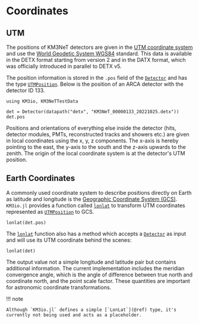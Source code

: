 # Coordinates

## UTM

The positions of KM3NeT detectors are given in the [UTM coordinate
system](https://en.wikipedia.org/wiki/Universal_Transverse_Mercator_coordinate_system)
and use the [World Geodetic System
WGS84](https://en.wikipedia.org/wiki/World_Geodetic_System#WGS84) standard. This
data is available in the DETX format starting from version 2 and in the DATX
format, which was officially introduced in parallel to DETX v5.

The position information is stored in the `.pos` field of the [`Detector`](@ref)
and has the type [`UTMPosition`](@ref). Below is the position of an ARCA
detector with the detector ID 133.

```@example 1
using KM3io, KM3NeTTestData

det = Detector(datapath("detx", "KM3NeT_00000133_20221025.detx"))
det.pos
```

Positions and orientations of everything else inside the detector (hits,
detector modules, PMTs, reconstructed tracks and showers etc.) are given in
local coordinates using the x, y, z components. The x-axis is hereby pointing to
the east, the y-axis to the south and the z-axis upwards to the zenith. The
origin of the local coordinate system is at the detector's UTM position.

## Earth Coordinates

A commonly used coordinate system to describe positions directly on Earth as latitude and longitude is the [Geographic Coordinate System (GCS)](https://en.wikipedia.org/wiki/Geographic_coordinate_system). `KM3io.jl` provides a function called [`lonlat`](@ref) to transform UTM coordinates represented as [`UTMPosition`](@ref) to GCS.

```@example 1
lonlat(det.pos)
```

The [`lonlat`](@ref) function also has a method which accepts a [`Detector`](@ref) as input and will use its UTM coordinate behind the scenes:


```@example 1
lonlat(det)
```

The output value not a simple longitude and latitude pair but contains
additional information. The current implementation includes the meridian
convergence angle, which is the angle of difference between true north and
coordinate north, and the point scale factor. These quantities are important for
astronomic coordinate transformations.

!!! note

    Although `KM3io.jl` defines a simple [`LonLat`](@ref) type, it's currently not being used and acts as a placeholder.
